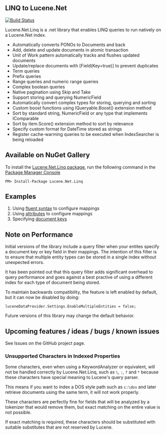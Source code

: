 ## LINQ to Lucene.Net

[![Build Status](https://travis-ci.org/themotleyfool/Lucene.Net.Linq.png?branch=master)](https://travis-ci.org/themotleyfool/Lucene.Net.Linq)

Lucene.Net.Linq is a .net library that enables LINQ queries to run natively on a Lucene.Net index.

* Automatically converts PONOs to Documents and back
* Add, delete and update documents in atomic transaction
* Unit of Work pattern automatically tracks and flushes updated documents
* Update/replace documents with \[Field(Key=true)\] to prevent duplicates
* Term queries
* Prefix queries
* Range queries and numeric range queries
* Complex boolean queries
* Native pagination using Skip and Take
* Support storing and querying NumericField 
* Automatically convert complex types for storing, querying and sorting
* Custom boost functions using IQueryable<T>.Boost() extension method
* Sort by standard string, NumericField or any type that implements IComparable
* Sort by item.Score() extension method to sort by relevance
* Specify custom format for DateTime stored as strings
* Register cache-warming queries to be executed when IndexSearcher is being reloaded

## Available on NuGet Gallery

To install the [Lucene.Net.Linq package](http://nuget.org/packages/Lucene.Net.Linq),
run the following command in the [Package Manager Console](http://docs.nuget.org/docs/start-here/using-the-package-manager-console)

    PM> Install-Package Lucene.Net.Linq

## Examples

1. Using [fluent syntax](source/Lucene.Net.Linq.Tests/Samples/FluentConfiguration.cs) to configure mappings
1. Using [attributes](source/Lucene.Net.Linq.Tests/Samples/AttributeConfiguration.cs) to configure mappings
1. Specifying [document keys](source/Lucene.Net.Linq.Tests/Samples/DocumentKeys.cs)

## Note on Performance

Initial versions of the library include a query filter when your entites specify a document key or key field
in their mappings. The intention of this filter is to ensure that multiple entity types can be stored in a
single index without unexpected errors.

It has been pointed out that this query filter adds significant overhead to query performance and goes
against a best practive of using a different index for each type of document being stored.

To maintain backwards compatibility, the feature is left enabled by default, but it can now be disabled
by doing:

    luceneDataProvider.Settings.EnableMultipleEntities = false;

Future versions of this library may change the default behavior.

## Upcoming features / ideas / bugs / known issues

See Issues on the GitHub project page.

### Unsupported Characters in Indexed Properties

Some characters, even when using a KeywordAnalyzer or equivalent, will
not be handled correctly by Lucene.Net.Linq, such as `\`, `:`, `?` and `*`
because these characters have special meaning to Lucene's query parser.

This means if you want to index a DOS style path such as `c:\dos` and
later retrieve documents using the same term, it will not work properly.

These characters are perfectly fine for fields that will be analyzed
by a tokenizer that would remove them, but exact matching on the entire
value is not possible.

If exact matching is required, these characters should be substituted
with suitable substitutes that are not reserved by Lucene.
